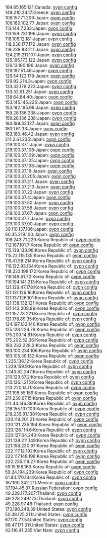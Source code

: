 184.65.165.121:Canada: [ovpn config](vpn/184_65_165_121.ovpn)  
149.210.24.17:Greece: [ovpn config](vpn/149_210_24_17.ovpn)  
106.157.71.209:Japan: [ovpn config](vpn/106_157_71_209.ovpn)  
106.180.102.77:Japan: [ovpn config](vpn/106_180_102_77.ovpn)  
113.144.7.233:Japan: [ovpn config](vpn/113_144_7_233.ovpn)  
113.159.231.196:Japan: [ovpn config](vpn/113_159_231_196.ovpn)  
118.106.12.181:Japan: [ovpn config](vpn/118_106_12_181.ovpn)  
118.236.177.172:Japan: [ovpn config](vpn/118_236_177_172.ovpn)  
119.238.83.211:Japan: [ovpn config](vpn/119_238_83_211.ovpn)  
124.219.211.107:Japan: [ovpn config](vpn/124_219_211_107.ovpn)  
125.195.173.122:Japan: [ovpn config](vpn/125_195_173_122.ovpn)  
126.13.190.196:Japan: [ovpn config](vpn/126_13_190_196.ovpn)  
126.187.51.46:Japan: [ovpn config](vpn/126_187_51_46.ovpn)  
126.54.123.179:Japan: [ovpn config](vpn/126_54_123_179.ovpn)  
126.92.214.3:Japan: [ovpn config](vpn/126_92_214_3.ovpn)  
133.32.179.223:Japan: [ovpn config](vpn/133_32_179_223.ovpn)  
133.32.51.251:Japan: [ovpn config](vpn/133_32_51_251.ovpn)  
138.64.84.40:Japan: [ovpn config](vpn/138_64_84_40.ovpn)  
153.145.145.225:Japan: [ovpn config](vpn/153_145_145_225.ovpn)  
153.182.195.99:Japan: [ovpn config](vpn/153_182_195_99.ovpn)  
159.28.136.238:Japan: [ovpn config](vpn/159_28_136_238.ovpn)  
159.28.136.238:Japan: [ovpn config](vpn/159_28_136_238.ovpn)  
180.199.33.127:Japan: [ovpn config](vpn/180_199_33_127.ovpn)  
180.1.61.33:Japan: [ovpn config](vpn/180_1_61_33.ovpn)  
183.180.46.42:Japan: [ovpn config](vpn/183_180_46_42.ovpn)  
211.2.61.235:Japan: [ovpn config](vpn/211_2_61_235.ovpn)  
219.100.37.1:Japan: [ovpn config](vpn/219_100_37_1.ovpn)  
219.100.37.108:Japan: [ovpn config](vpn/219_100_37_108.ovpn)  
219.100.37.109:Japan: [ovpn config](vpn/219_100_37_109.ovpn)  
219.100.37.125:Japan: [ovpn config](vpn/219_100_37_125.ovpn)  
219.100.37.138:Japan: [ovpn config](vpn/219_100_37_138.ovpn)  
219.100.37.19:Japan: [ovpn config](vpn/219_100_37_19.ovpn)  
219.100.37.205:Japan: [ovpn config](vpn/219_100_37_205.ovpn)  
219.100.37.211:Japan: [ovpn config](vpn/219_100_37_211.ovpn)  
219.100.37.213:Japan: [ovpn config](vpn/219_100_37_213.ovpn)  
219.100.37.22:Japan: [ovpn config](vpn/219_100_37_22.ovpn)  
219.100.37.4:Japan: [ovpn config](vpn/219_100_37_4.ovpn)  
219.100.37.50:Japan: [ovpn config](vpn/219_100_37_50.ovpn)  
219.100.37.58:Japan: [ovpn config](vpn/219_100_37_58.ovpn)  
219.100.37.67:Japan: [ovpn config](vpn/219_100_37_67.ovpn)  
219.100.37.7:Japan: [ovpn config](vpn/219_100_37_7.ovpn)  
219.100.37.90:Japan: [ovpn config](vpn/219_100_37_90.ovpn)  
39.110.137.186:Japan: [ovpn config](vpn/39_110_137_186.ovpn)  
60.35.219.100:Japan: [ovpn config](vpn/60_35_219_100.ovpn)  
106.243.71.229:Korea Republic of: [ovpn config](vpn/106_243_71_229.ovpn)  
112.187.101.7:Korea Republic of: [ovpn config](vpn/112_187_101_7.ovpn)  
115.139.133.98:Korea Republic of: [ovpn config](vpn/115_139_133_98.ovpn)  
115.22.115.135:Korea Republic of: [ovpn config](vpn/115_22_115_135.ovpn)  
115.41.58.214:Korea Republic of: [ovpn config](vpn/115_41_58_214.ovpn)  
116.122.93.164:Korea Republic of: [ovpn config](vpn/116_122_93_164.ovpn)  
118.223.198.172:Korea Republic of: [ovpn config](vpn/118_223_198_172.ovpn)  
119.149.81.72:Korea Republic of: [ovpn config](vpn/119_149_81_72.ovpn)  
119.194.141.213:Korea Republic of: [ovpn config](vpn/119_194_141_213.ovpn)  
121.129.47.178:Korea Republic of: [ovpn config](vpn/121_129_47_178.ovpn)  
121.131.126.16:Korea Republic of: [ovpn config](vpn/121_131_126_16.ovpn)  
121.137.126.101:Korea Republic of: [ovpn config](vpn/121_137_126_101.ovpn)  
121.138.132.121:Korea Republic of: [ovpn config](vpn/121_138_132_121.ovpn)  
121.142.208.89:Korea Republic of: [ovpn config](vpn/121_142_208_89.ovpn)  
121.157.73.221:Korea Republic of: [ovpn config](vpn/121_157_73_221.ovpn)  
121.178.89.35:Korea Republic of: [ovpn config](vpn/121_178_89_35.ovpn)  
124.197.132.140:Korea Republic of: [ovpn config](vpn/124_197_132_140.ovpn)  
125.128.229.79:Korea Republic of: [ovpn config](vpn/125_128_229_79.ovpn)  
175.200.14.81:Korea Republic of: [ovpn config](vpn/175_200_14_81.ovpn)  
175.202.52.36:Korea Republic of: [ovpn config](vpn/175_202_52_36.ovpn)  
180.233.228.2:Korea Republic of: [ovpn config](vpn/180_233_228_2.ovpn)  
183.100.234.106:Korea Republic of: [ovpn config](vpn/183_100_234_106.ovpn)  
183.105.39.132:Korea Republic of: [ovpn config](vpn/183_105_39_132.ovpn)  
1.225.136.12:Korea Republic of: [ovpn config](vpn/1_225_136_12.ovpn)  
1.229.159.9:Korea Republic of: [ovpn config](vpn/1_229_159_9.ovpn)  
1.240.82.247:Korea Republic of: [ovpn config](vpn/1_240_82_247.ovpn)  
210.123.57.2:Korea Republic of: [ovpn config](vpn/210_123_57_2.ovpn)  
210.126.1.215:Korea Republic of: [ovpn config](vpn/210_126_1_215.ovpn)  
210.220.14.11:Korea Republic of: [ovpn config](vpn/210_220_14_11.ovpn)  
211.198.55.159:Korea Republic of: [ovpn config](vpn/211_198_55_159.ovpn)  
211.230.67.15:Korea Republic of: [ovpn config](vpn/211_230_67_15.ovpn)  
211.44.146.39:Korea Republic of: [ovpn config](vpn/211_44_146_39.ovpn)  
218.155.107.109:Korea Republic of: [ovpn config](vpn/218_155_107_109.ovpn)  
218.236.81.138:Korea Republic of: [ovpn config](vpn/218_236_81_138.ovpn)  
220.118.201.21:Korea Republic of: [ovpn config](vpn/220_118_201_21.ovpn)  
220.121.235.194:Korea Republic of: [ovpn config](vpn/220_121_235_194.ovpn)  
220.126.114.6:Korea Republic of: [ovpn config](vpn/220_126_114_6.ovpn)  
220.127.64.243:Korea Republic of: [ovpn config](vpn/220_127_64_243.ovpn)  
221.139.211.149:Korea Republic of: [ovpn config](vpn/221_139_211_149.ovpn)  
221.158.230.97:Korea Republic of: [ovpn config](vpn/221_158_230_97.ovpn)  
222.117.12.192:Korea Republic of: [ovpn config](vpn/222_117_12_192.ovpn)  
222.117.148.196:Korea Republic of: [ovpn config](vpn/222_117_148_196.ovpn)  
222.235.118.27:Korea Republic of: [ovpn config](vpn/222_235_118_27.ovpn)  
59.15.158.163:Korea Republic of: [ovpn config](vpn/59_15_158_163.ovpn)  
59.24.194.239:Korea Republic of: [ovpn config](vpn/59_24_194_239.ovpn)  
61.84.170.184:Korea Republic of: [ovpn config](vpn/61_84_170_184.ovpn)  
187.190.242.211:Mexico: [ovpn config](vpn/187_190_242_211.ovpn)  
37.194.45.37:Russian Federation: [ovpn config](vpn/37_194_45_37.ovpn)  
49.228.177.207:Thailand: [ovpn config](vpn/49_228_177_207.ovpn)  
49.228.249.173:Thailand: [ovpn config](vpn/49_228_249_173.ovpn)  
49.228.97.48:Thailand: [ovpn config](vpn/49_228_97_48.ovpn)  
173.198.248.39:United States: [ovpn config](vpn/173_198_248_39.ovpn)  
50.39.125.211:United States: [ovpn config](vpn/50_39_125_211.ovpn)  
67.170.77.5:United States: [ovpn config](vpn/67_170_77_5.ovpn)  
98.47.171.31:United States: [ovpn config](vpn/98_47_171_31.ovpn)  
42.116.41.235:Viet Nam: [ovpn config](vpn/42_116_41_235.ovpn)  
